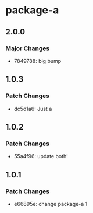# package-a

## 2.0.0

### Major Changes

- 7849788: big bump

## 1.0.3

### Patch Changes

- dc5d1a6: Just a

## 1.0.2

### Patch Changes

- 55a4f96: update both!

## 1.0.1

### Patch Changes

- e66895e: change package-a 1
